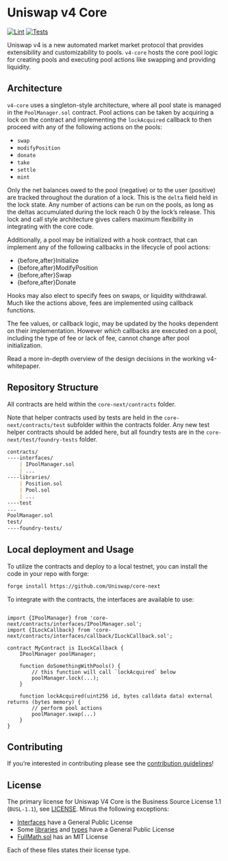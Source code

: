 # Uniswap v4 Core

[![Lint](https://github.com/Uniswap/core-next/actions/workflows/lint.yml/badge.svg)](https://github.com/Uniswap/core-next/actions/workflows/lint.yml)
[![Tests](https://github.com/Uniswap/core-next/actions/workflows/tests.yml/badge.svg)](https://github.com/Uniswap/core-next/actions/workflows/tests.yml)

Uniswap v4 is a new automated market market protocol that provides extensibility and customizability to pools. `v4-core` hosts the core pool logic for creating pools and executing pool actions like swapping and providing liquidity. 

## Architecture

`v4-core` uses a singleton-style architecture, where all pool state is managed in the `PoolManager.sol` contract. Pool actions can be taken by acquiring a lock on the contract and implementing the `lockAcquired` callback to then proceed with any of the following actions on the pools: 

- `swap`
- `modifyPosition`
- `donate`
- `take`
- `settle`
- `mint`

Only the net balances owed to the pool (negative) or to the user (positive) are tracked throughout the duration of a lock. This is the `delta` field held in the lock state. Any number of actions can be run on the pools, as long as the deltas accumulated during the lock reach 0 by the lock’s release. This lock and call style architecture gives callers maximum flexibility in integrating with the core code.

Additionally, a pool may be initialized with a hook contract, that can implement any of the following callbacks in the lifecycle of pool actions:

- {before,after}Initialize
- {before,after}ModifyPosition
- {before,after}Swap
- {before,after}Donate

Hooks may also elect to specify fees on swaps, or liquidity withdrawal. Much like the actions above, fees are implemented using callback functions.

The fee values, or callback logic, may be updated by the hooks dependent on their implementation. However _which_ callbacks are executed on a pool, including the type of fee or lack of fee, cannot change after  pool initialization.

Read a more in-depth overview of the design decisions in the working v4-whitepaper.

## Repository Structure

All contracts are held within the `core-next/contracts` folder. 

Note that helper contracts used by tests are held in the `core-next/contracts/test` subfolder within the contracts folder. Any new test helper contracts should be added here, but all foundry tests are in the `core-next/test/foundry-tests` folder.

```markdown
contracts/
----interfaces/
    | IPoolManager.sol
    | ...
----libraries/
    | Position.sol
    | Pool.sol
    | ...
----test
...
PoolManager.sol
test/
----foundry-tests/
```

## Local deployment and Usage

To utilize the contracts and deploy to a local testnet, you can install the code in your repo with forge:

```markdown
forge install https://github.com/Uniswap/core-next
```

To integrate with the contracts, the interfaces are available to use:

```solidity

import {IPoolManager} from 'core-next/contracts/interfaces/IPoolManager.sol';
import {ILockCallback} from 'core-next/contracts/interfaces/callback/ILockCallback.sol';

contract MyContract is ILockCallback {
    IPoolManager poolManager;

    function doSomethingWithPools() {
        // this function will call `lockAcquired` below
        poolManager.lock(...);
    }

    function lockAcquired(uint256 id, bytes calldata data) external returns (bytes memory) {
        // perform pool actions
        poolManager.swap(...)
    }
}

```

## Contributing

If you’re interested in contributing please see the [contribution guidelines](https://github.com/Uniswap/core-next/blob/main/CONTRIBUTING.md)!

## License

The primary license for Uniswap V4 Core is the Business Source License 1.1 (`BUSL-1.1`), see [LICENSE](https://github.com/Uniswap/core-next/blob/main/LICENSE). Minus the following exceptions:

- [Interfaces](./contracts/interfaces) have a General Public License
- Some [libraries](./contracts/libraries) and [types](./contracts/types/) have a General Public License
- [FullMath.sol](./contracts/libraries/FullMath.sol) has an MIT License

Each of these files states their license type.
